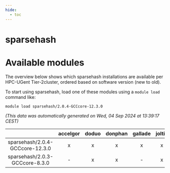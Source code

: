 ```yaml
---
hide:
  - toc
---
```


sparsehash
==========

# Available modules


The overview below shows which sparsehash installations are available per HPC-UGent Tier-2cluster, ordered based on software version (new to old).

To start using sparsehash, load one of these modules using a `module load` command like:

```shell
module load sparsehash/2.0.4-GCCcore-12.3.0
```

*(This data was automatically generated on Wed, 04 Sep 2024 at 13:39:17 CEST)*  

| |accelgor|doduo|donphan|gallade|joltik|shinx|skitty|
| :---: | :---: | :---: | :---: | :---: | :---: | :---: | :---: |
|sparsehash/2.0.4-GCCcore-12.3.0|x|x|x|x|x|x|x|
|sparsehash/2.0.3-GCCcore-8.3.0|-|x|x|-|x|-|x|
